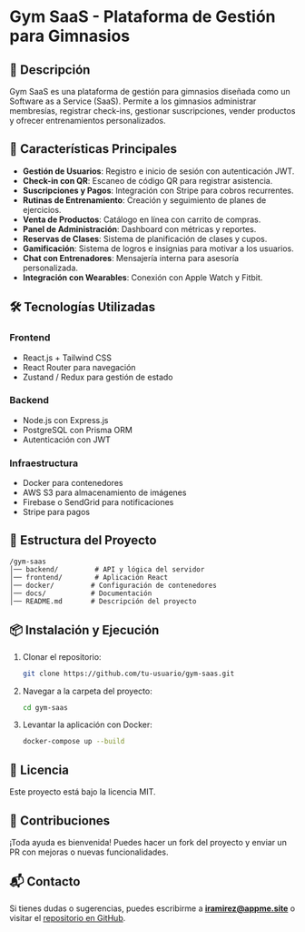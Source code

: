 # Gym SaaS - Plataforma de Gestión para Gimnasios

## 📌 Descripción
Gym SaaS es una plataforma de gestión para gimnasios diseñada como un Software as a Service (SaaS). Permite a los gimnasios administrar membresías, registrar check-ins, gestionar suscripciones, vender productos y ofrecer entrenamientos personalizados.

## 🚀 Características Principales
- **Gestión de Usuarios**: Registro e inicio de sesión con autenticación JWT.
- **Check-in con QR**: Escaneo de código QR para registrar asistencia.
- **Suscripciones y Pagos**: Integración con Stripe para cobros recurrentes.
- **Rutinas de Entrenamiento**: Creación y seguimiento de planes de ejercicios.
- **Venta de Productos**: Catálogo en línea con carrito de compras.
- **Panel de Administración**: Dashboard con métricas y reportes.
- **Reservas de Clases**: Sistema de planificación de clases y cupos.
- **Gamificación**: Sistema de logros e insignias para motivar a los usuarios.
- **Chat con Entrenadores**: Mensajería interna para asesoría personalizada.
- **Integración con Wearables**: Conexión con Apple Watch y Fitbit.

## 🛠️ Tecnologías Utilizadas
### **Frontend**
- React.js + Tailwind CSS
- React Router para navegación
- Zustand / Redux para gestión de estado

### **Backend**
- Node.js con Express.js
- PostgreSQL con Prisma ORM
- Autenticación con JWT

### **Infraestructura**
- Docker para contenedores
- AWS S3 para almacenamiento de imágenes
- Firebase o SendGrid para notificaciones
- Stripe para pagos

## 📂 Estructura del Proyecto
```
/gym-saas
│── backend/         # API y lógica del servidor
│── frontend/        # Aplicación React
│── docker/         # Configuración de contenedores
│── docs/           # Documentación
│── README.md       # Descripción del proyecto
```

## 📦 Instalación y Ejecución
1. Clonar el repositorio:
   ```bash
   git clone https://github.com/tu-usuario/gym-saas.git
   ```
2. Navegar a la carpeta del proyecto:
   ```bash
   cd gym-saas
   ```
3. Levantar la aplicación con Docker:
   ```bash
   docker-compose up --build
   ```

## 📜 Licencia
Este proyecto está bajo la licencia MIT.

## 🤝 Contribuciones
¡Toda ayuda es bienvenida! Puedes hacer un fork del proyecto y enviar un PR con mejoras o nuevas funcionalidades.

## 📬 Contacto
Si tienes dudas o sugerencias, puedes escribirme a **iramirez@appme.site** o visitar el [repositorio en GitHub](https://github.com/tu-usuario/gym-saas).


